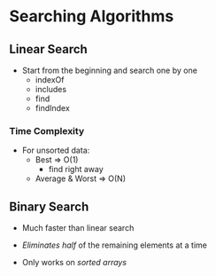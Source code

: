 # Searching Algorithms

## Linear Search

- Start from the beginning and search one by one
  - indexOf
  - includes
  - find
  - findIndex

### Time Complexity

- For unsorted data: 
  - Best => O(1)
    - find right away
  - Average & Worst => O(N)

## Binary Search

- Much faster than linear search

- *Eliminates half* of the remaining elements at a time

- Only works on *sorted arrays*